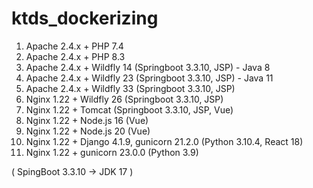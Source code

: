 # ktds_dockerizing

1. Apache 2.4.x + PHP 7.4
2. Apache 2.4.x + PHP 8.3
3. Apache 2.4.x + Wildfly 14 (Springboot 3.3.10, JSP) - Java 8
4. Apache 2.4.x + Wildfly 23 (Springboot 3.3.10, JSP) - Java 11
5. Apache 2.4.x + Wildfly 33 (Springboot 3.3.10, JSP)
6. Nginx 1.22 + Wildfly 26 (Springboot 3.3.10, JSP)
7. Nginx 1.22 + Tomcat (Springboot 3.3.10, JSP, Vue)
8. Nginx 1.22 + Node.js 16 (Vue)
9. Nginx 1.22 + Node.js 20 (Vue)
10. Nginx 1.22 + Django 4.1.9, gunicorn 21.2.0 (Python 3.10.4, React 18)
11. Nginx 1.22 + gunicorn 23.0.0 (Python 3.9)

( SpingBoot 3.3.10 -> JDK 17 )
